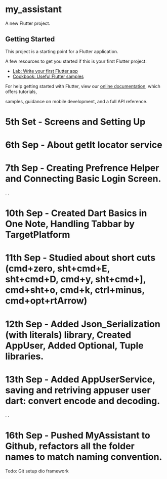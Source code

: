 # my_assistant

A new Flutter project.

## Getting Started

This project is a starting point for a Flutter application.

A few resources to get you started if this is your first Flutter project:

- [Lab: Write your first Flutter app](https://flutter.dev/docs/get-started/codelab)
- [Cookbook: Useful Flutter samples](https://flutter.dev/docs/cookbook)

For help getting started with Flutter, view our
[online documentation](https://flutter.dev/docs), which offers tutorials,


samples, guidance on mobile development, and a full API reference.


# 5th Set - Screens and Setting Up
# 6th Sep - About getIt locator service 
# 7th Sep - Creating Prefrence Helper and Connecting Basic Login Screen. 
.
.
# 10th Sep - Created Dart Basics in One Note, Handling Tabbar by TargetPlatform
# 11th Sep - Studied about short cuts (cmd+zero, sht+cmd+E, sht+cmd+D, cmd+y, sht+cmd+], cmd+sht+o, cmd+k, ctrl+minus, cmd+opt+rtArrow)
# 12th Sep - Added Json_Serialization (with literals) library, Created AppUser, Added Optional, Tuple libraries. 
# 13th Sep - Added AppUserService, saving and retriving appuser user dart: convert encode and decoding. 
.
.
# 16th Sep - Pushed MyAssistant to Github, refactors all the folder names to match naming convention. 

Todo: 
Git setup 
dio framework 

